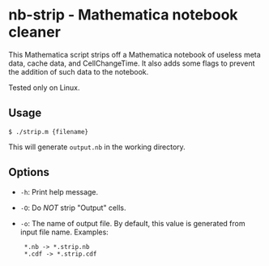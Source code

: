 
nb-strip - Mathematica notebook cleaner
=======================================

This Mathematica script strips off a Mathematica notebook of useless meta data,
cache data, and CellChangeTime. It also adds some flags to prevent the addition
of such data to the notebook.

Tested only on Linux.

Usage
-----
    $ ./strip.m {filename}

This will generate `output.nb` in the working directory.

Options
-------

 * `-h`: Print help message.

 * `-O`: Do *NOT* strip "Output" cells.

 * `-o`: The name of output file. By default, this value is generated from input
   file name. Examples:

        *.nb -> *.strip.nb
        *.cdf -> *.strip.cdf

